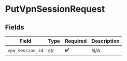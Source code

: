 # PutVpnSessionRequest


## Fields

| Field              | Type               | Required           | Description        |
| ------------------ | ------------------ | ------------------ | ------------------ |
| `vpn_session_id`   | *str*              | :heavy_check_mark: | N/A                |